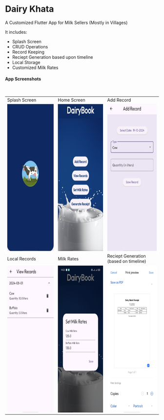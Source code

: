 # Dairy Khata

A Customized Flutter App for Milk Sellers (Mostly in Villages)

It includes:
- Splash Screen
- CRUD Operations
- Record Keeping
- Reciept Generation based upon timeline
- Local Storage
- Customized Milk Rates
  
#### App Screenshots

<table>
  <tr>
    <td>Splash Screen</td>
     <td>Home Screen</td>
     <td>Add Record</td>
  </tr>
  <tr>
    <td><img src="screenshots/IMG-20241019-WA0010.jpg" width=270 height=480></td>
    <td><img src="screenshots/IMG-20241019-WA0009.jpg" width=270 height=480></td>
    <td><img src="screenshots/WhatsApp Image 2024-10-19 at 14.36.27_6431d8d4.jpg" width=270 height=480></td>
  </tr>
  <br>
  <tr>
    <td>Local Records</td>
     <td>Milk Rates</td>
     <td>Reciept Generation (based on timeline)</td>
  </tr>
  <tr>
    <td><img src="screenshots/IMG-20241019-WA0011.jpg" width=270 height=480></td>
    <td><img src="screenshots/IMG-20241019-WA0012.jpg" width=270 height=480></td>
    <td><img src="screenshots/IMG-20241019-WA0006.jpg" width=270 height=480></td>
  </tr>
 </table>
